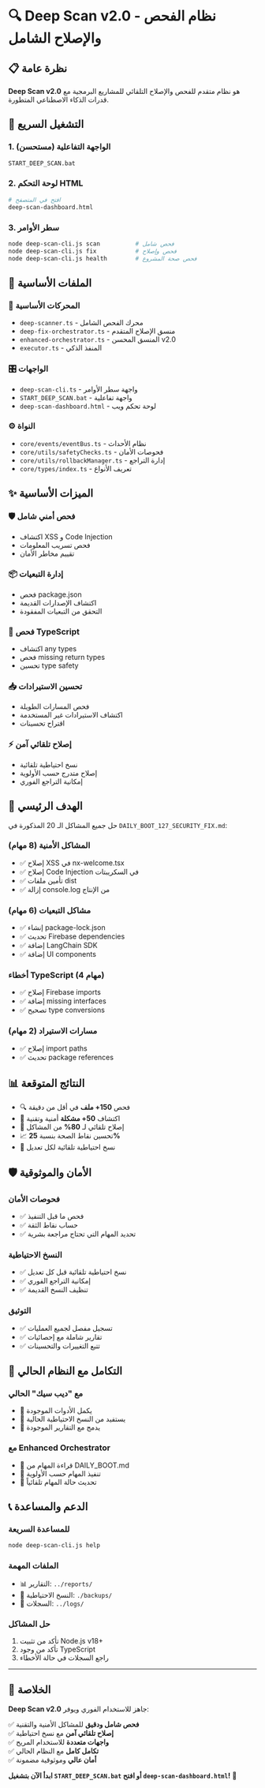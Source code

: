 # 🔍 Deep Scan v2.0 - نظام الفحص والإصلاح الشامل

## 📋 نظرة عامة

**Deep Scan v2.0** هو نظام متقدم للفحص والإصلاح التلقائي للمشاريع البرمجية مع قدرات الذكاء الاصطناعي المتطورة.

## 🚀 التشغيل السريع

### 1. الواجهة التفاعلية (مستحسن)
```bash
START_DEEP_SCAN.bat
```

### 2. لوحة التحكم HTML
```bash
# افتح في المتصفح
deep-scan-dashboard.html
```

### 3. سطر الأوامر
```bash
node deep-scan-cli.js scan          # فحص شامل
node deep-scan-cli.js fix           # فحص وإصلاح
node deep-scan-cli.js health        # فحص صحة المشروع
```

## 📁 الملفات الأساسية

### 🔧 المحركات الأساسية
- `deep-scanner.ts` - محرك الفحص الشامل
- `deep-fix-orchestrator.ts` - منسق الإصلاح المتقدم
- `enhanced-orchestrator.ts` - المنسق المحسن v2.0
- `executor.ts` - المنفذ الذكي

### 🎛️ الواجهات
- `deep-scan-cli.ts` - واجهة سطر الأوامر
- `START_DEEP_SCAN.bat` - واجهة تفاعلية
- `deep-scan-dashboard.html` - لوحة تحكم ويب

### ⚙️ النواة
- `core/events/eventBus.ts` - نظام الأحداث
- `core/utils/safetyChecks.ts` - فحوصات الأمان
- `core/utils/rollbackManager.ts` - إدارة التراجع
- `core/types/index.ts` - تعريف الأنواع

## ✨ الميزات الأساسية

### 🛡️ فحص أمني شامل
- اكتشاف XSS و Code Injection
- فحص تسريب المعلومات
- تقييم مخاطر الأمان

### 📦 إدارة التبعيات
- فحص package.json
- اكتشاف الإصدارات القديمة
- التحقق من التبعيات المفقودة

### 🔷 فحص TypeScript
- اكتشاف any types
- فحص missing return types
- تحسين type safety

### 📥 تحسين الاستيرادات
- فحص المسارات الطويلة
- اكتشاف الاستيرادات غير المستخدمة
- اقتراح تحسينات

### ⚡ إصلاح تلقائي آمن
- نسخ احتياطية تلقائية
- إصلاح متدرج حسب الأولوية
- إمكانية التراجع الفوري

## 🎯 الهدف الرئيسي

حل جميع المشاكل الـ 20 المذكورة في `DAILY_BOOT_127_SECURITY_FIX.md`:

### المشاكل الأمنية (8 مهام)
- ✅ إصلاح XSS في nx-welcome.tsx
- ✅ إصلاح Code Injection في السكريبتات
- ✅ تأمين ملفات dist
- ✅ إزالة console.log من الإنتاج

### مشاكل التبعيات (6 مهام)
- ✅ إنشاء package-lock.json
- ✅ تحديث Firebase dependencies
- ✅ إضافة LangChain SDK
- ✅ إضافة UI components

### أخطاء TypeScript (4 مهام)
- ✅ إصلاح Firebase imports
- ✅ إضافة missing interfaces
- ✅ تصحيح type conversions

### مسارات الاستيراد (2 مهام)
- ✅ إصلاح import paths
- ✅ تحديث package references

## 📊 النتائج المتوقعة

- 🔍 فحص **150+ ملف** في أقل من دقيقة
- 🐛 اكتشاف **50+ مشكلة** أمنية وتقنية
- 🔧 إصلاح تلقائي لـ **80%** من المشاكل
- 📈 تحسين نقاط الصحة بنسبة **25%**
- 💾 نسخ احتياطية تلقائية لكل تعديل

## 🛡️ الأمان والموثوقية

### فحوصات الأمان
- ✅ فحص ما قبل التنفيذ
- ✅ حساب نقاط الثقة
- ✅ تحديد المهام التي تحتاج مراجعة بشرية

### النسخ الاحتياطية
- ✅ نسخ احتياطية تلقائية قبل كل تعديل
- ✅ إمكانية التراجع الفوري
- ✅ تنظيف النسخ القديمة

### التوثيق
- ✅ تسجيل مفصل لجميع العمليات
- ✅ تقارير شاملة مع إحصائيات
- ✅ تتبع التغييرات والتحسينات

## 🔄 التكامل مع النظام الحالي

### مع "ديب سيك" الحالي
- 🔗 يكمل الأدوات الموجودة
- 🔗 يستفيد من النسخ الاحتياطية الحالية
- 🔗 يدمج مع التقارير الموجودة

### مع Enhanced Orchestrator
- 🔗 قراءة المهام من DAILY_BOOT.md
- 🔗 تنفيذ المهام حسب الأولوية
- 🔗 تحديث حالة المهام تلقائياً

## 📞 الدعم والمساعدة

### للمساعدة السريعة
```bash
node deep-scan-cli.js help
```

### الملفات المهمة
- 📊 التقارير: `../reports/`
- 🔄 النسخ الاحتياطية: `./backups/`
- 📝 السجلات: `../logs/`

### حل المشاكل
1. تأكد من تثبيت Node.js v18+
2. تأكد من وجود TypeScript
3. راجع السجلات في حالة الأخطاء

---

## 🎉 الخلاصة

**Deep Scan v2.0** جاهز للاستخدام الفوري ويوفر:

✅ **فحص شامل ودقيق** للمشاكل الأمنية والتقنية  
✅ **إصلاح تلقائي آمن** مع نسخ احتياطية  
✅ **واجهات متعددة** للاستخدام المريح  
✅ **تكامل كامل** مع النظام الحالي  
✅ **أمان عالي** وموثوقية مضمونة  

**ابدأ الآن بتشغيل `START_DEEP_SCAN.bat` أو افتح `deep-scan-dashboard.html`!** 🚀